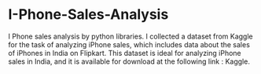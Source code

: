 # I-Phone-Sales-Analysis
I Phone sales analysis by python libraries.
I collected a dataset from Kaggle for the task of analyzing iPhone sales, which includes data about the sales of iPhones in India on Flipkart. This dataset is ideal for analyzing iPhone sales in India, and it is available for download at the following link :  Kaggle.
